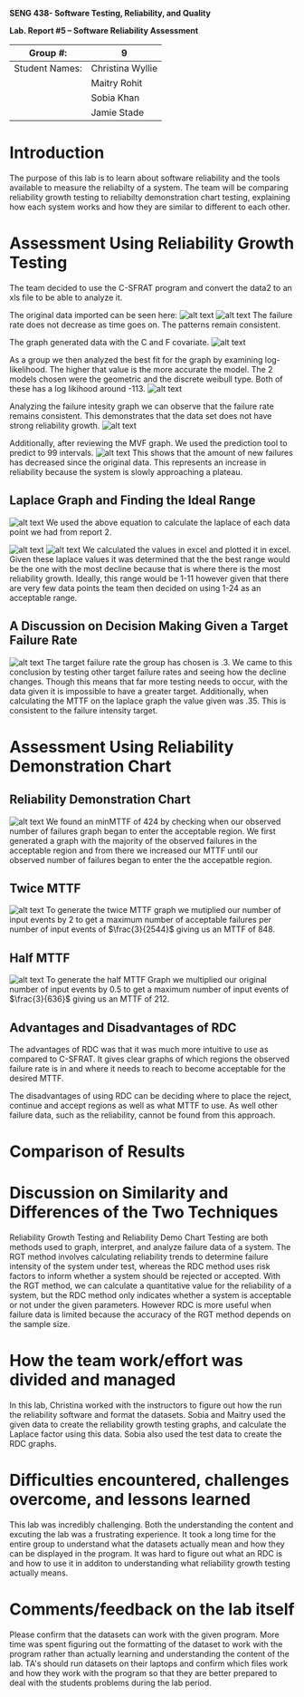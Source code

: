 **SENG 438- Software Testing, Reliability, and Quality**

**Lab. Report \#5 – Software Reliability Assessment**

| Group \#:       | 9  |
|-----------------|---|
| Student Names:  | Christina Wyllie  |
|                 | Maitry Rohit  |
|                 | Sobia Khan |
|                 | Jamie Stade |

# Introduction
The purpose of this lab is to learn about software reliability and the tools available to measure the reliabilty of a system. The team will be comparing reliability growth testing to reliabilty demonstration chart testing, explaining how each system works and how they are similar to different to each other. 

# Assessment Using Reliability Growth Testing 
The team decided to use the C-SFRAT program and convert the data2 to an xls file to be able to analyze it. 

The original data imported can be seen here:
![alt text](ReportMedia/importedData.png)
![alt text](ReportMedia/importedData2.png)
The failure rate does not decrease as time goes on. The patterns remain consistent. 

The graph generated data with the C and F covariate.
![alt text](ReportMedia/covariateAll.png)

As a group we then analyzed the best fit for the graph by examining log-likelihood. The higher that value is the more accurate the model. The 2 models chosen were the geometric and the discrete weibull type. Both of these has a log likihood around -113. 
![alt text](ReportMedia/criticMean.png)

Analyzing the failure intesity graph we can observe that the failure rate remains consistent. This demonstrates that the data set does not have strong reliability growth. 
![alt text](ReportMedia/failureIntensityAnalysis.png)

Additionally, after reviewing the MVF graph. We used the prediction tool to predict to 99 intervals. 
![alt text](media/PredictionInterval.png)
This shows that the amount of new failures has decreased since the original data. This represents an increase in reliability because the system is slowly approaching a plateau. 

## Laplace Graph and Finding the Ideal Range
![alt text](ReportMedia/LaplaceEquation.png)
We used the above equation to calculate the laplace of each data point we had from report 2.

![alt text](ReportMedia/LaplaceCalcs.png)
![alt text](ReportMedia/LaplaceGraph.png)
We calculated the values in excel and plotted it in excel. Given these laplace values it was determined that the the best range would be the one with the most decline because that is where there is the most reliability growth. Ideally, this range would be 1-11 however given that there are very few data points the team then decided on using 1-24 as an acceptable range. 

## A Discussion on Decision Making Given a Target Failure Rate
![alt text](media/FailureIntesityPrediction.png)
The target failure rate the group has chosen is .3. We came to this conclusion by testing other target failure rates and seeing how the decline changes. Though this means that far more testing needs to occur, with the data given it is impossible to have a greater target. Additionally, when calculating the MTTF on the laplace graph the value given was .35. This is consistent to the failure intensity target.  

# Assessment Using Reliability Demonstration Chart 

## Reliability Demonstration Chart
![alt text](ReportMedia/RDC.png)
We found an minMTTF of 424 by checking when our observed number of failures graph began to enter the acceptable region. We first generated a graph with the majority of the observed failures in the acceptable region and from there we increased our MTTF until our observed number of failures began to enter the the accepatble region. 

## Twice MTTF
![alt text](ReportMedia/TwiceRDC.png)
To generate the twice MTTF graph we mutiplied our number of input events by 2 to get a maximum number of acceptable failures per number of input events of $\frac{3}{2544}$ giving us an MTTF of 848. 


## Half MTTF
![alt text](ReportMedia/HalfRDC.png)
To generate the half MTTF Graph we multiplied our original number of input events by 0.5 to get a maximum number of input events of $\frac{3}{636}$ giving us an MTTF of 212.

## Advantages and Disadvantages of RDC
The advantages of RDC was that it was much more intuitive to use as compared to C-SFRAT. It gives clear graphs of which regions the observed failure rate is in and where it needs to reach to become acceptable for the desired MTTF.

The disadvantages of using RDC can be deciding where to place the reject, continue and accept regions as well as what MTTF to use. As well other failure data, such as the reliability, cannot be found from this approach.

# Comparison of Results


# Discussion on Similarity and Differences of the Two Techniques
Reliability Growth Testing and Reliability Demo Chart Testing are both methods used to graph, interpret, and analyze failure data of a system. The RGT method involves calculating reliability trends to determine failure intensity of the system under test, whereas the RDC method uses risk factors to inform whether a system should be rejected or accepted. With the RGT method, we can calculate a quantitative value for the reliability of a system, but the RDC method only indicates whether a system is acceptable or not under the given parameters. However RDC is more useful when failure data is limited because the accuracy of the RGT method depends on the sample size. 

# How the team work/effort was divided and managed
In this lab, Christina worked with the instructors to figure out how the run the reliability software and format the datasets. Sobia and Maitry used the given data to create the reliability growth testing graphs, and calculate the Laplace factor using this data. Sobia also used the test data to create the RDC graphs.  

# Difficulties encountered, challenges overcome, and lessons learned
This lab was incredibly challenging. Both the understanding the content and excuting the lab was a frustrating experience. It took a long time for the entire group to understand what the datasets actually mean and how they can be displayed in the program. It was hard to figure out what an RDC is and how to use it in additon to understanding what reliability growth testing actually means.

# Comments/feedback on the lab itself
Please confirm that the datasets can work with the given program. More time was spent figuring out the formatting of the dataset to work with the program rather than actually learning and understanding the content of the lab. TA's should run datasets on their laptops and confirm which files work and how they work with the program so that they are better prepared to deal with the students problems during the lab period. 

